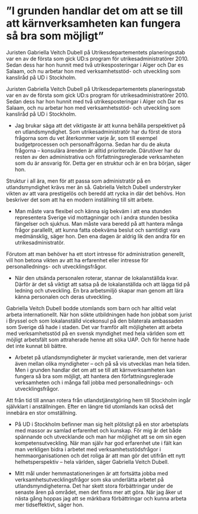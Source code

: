 # ”I grunden handlar det om att se till att kärnverksamheten kan fungera så bra som möjligt”

Juristen Gabriella Veitch Dubell på Utrikesdepartementets planeringsstab var en av de första som gick UD:s program för utrikesadministratörer 2010. Sedan dess har hon hunnit med två utrikesposteringar i Alger och Dar es Salaam, och nu arbetar hon med verksamhetsstöd- och utveckling som kansliråd på UD i Stockholm.

Juristen Gabriella Veitch Dubell på Utrikesdepartementets planeringsstab var en av de första som gick UD:s program för utrikesadministratörer 2010. Sedan dess har hon hunnit med två utrikesposteringar i Alger och Dar es Salaam, och nu arbetar hon med verksamhetsstöd- och utveckling som kansliråd på UD i Stockholm.

- Jag brukar säga att det viktigaste är att kunna behålla perspektivet på en utlandsmyndighet. Som utrikesadministratör har du först de stora frågorna som du vet återkommer varje år, som till exempel budgetprocessen och personalfrågorna. Sedan har du de akuta frågorna – konsulära ärenden är alltid prioriterade. Därutöver har du resten av den administrativa och författningsreglerade verksamheten som du är ansvarig för. Detta ger en struktur och är en bra början, säger hon.

Struktur i all ära, men för att passa som administratör på en utlandsmyndighet krävs mer än så. Gabriella Veitch Dubell understryker vikten av att vara prestigelös och beredd att rycka in där det behövs. Hon beskriver det som att ha en modern inställning till sitt arbete.

- Man måste vara flexibel och känna sig bekväm i att ena stunden representera Sverige vid mottagningar och i andra stunden besöka fängelser och sjukhus. Man måste vara beredd på att hantera många frågor parallellt, att kunna fatta obekväma beslut och samtidigt vara medmänsklig, säger hon. Den ena dagen är aldrig lik den andra för en utrikesadministratör.

Förutom att man behöver ha ett stort intresse för administration generellt, vill hon betona vikten av att ha erfarenhet eller intresse för personallednings- och utvecklingsfrågor.

- När den utsända personalen roterar, stannar de lokalanställda kvar. Därför är det så viktigt att satsa på de lokalanställda och att lägga tid på ledning och utveckling. En bra arbetsmiljö skapar man genom att lära känna personalen och deras utveckling.

Gabriella Veitch Dubell bodde utomlands som barn och har alltid velat arbeta internationellt. När hon sökte utbildningen hade hon jobbat som jurist i Bryssel och som lokalanställd vicekonsul på den bilaterala ambassaden som Sverige då hade i staden. Det var framför allt möjligheten att arbeta med verksamhetsstöd på en svensk myndighet med hela världen som ett möjligt arbetsfält som attraherade henne att söka UAP. Och för henne hade det inte kunnat bli bättre.

- Arbetet på utlandsmyndigheter är mycket varierande, men det varierar även mellan olika myndigheter – och på så vis utvecklas man hela tiden. Men i grunden handlar det om att se till att kärnverksamheten kan fungera så bra som möjligt, att hantera den författningsreglerade verksamheten och i många fall jobba med personallednings- och utvecklingsfrågor.

Att från tid till annan rotera från utlandstjänstgöring hem till Stockholm ingår självklart i anställningen. Efter en längre tid utomlands kan också det innebära en stor omställning.

- På UD i Stockholm befinner man sig helt plötsligt på en stor arbetsplats med massor av samlad erfarenhet och kunskap. För mig är det både spännande och utvecklande och man har möjlighet att se om sin egen kompetensutveckling. När man själv har god erfarenhet ute i fält kan man verkligen bidra i arbetet med verksamhetsstödsfrågor i hemmaorganisationen och det roliga är att man gör det utifrån ett nytt helhetsperspektiv – hela världen, säger Gabriella Veitch Dubell.

- Mitt mål under hemmastationeringen är att fortsätta jobba med verksamhetsutvecklingsfrågor som ska underlätta arbetet på utlandsmyndigheterna. Det har skett stora förbättringar under de senaste åren på området, men det finns mer att göra. När jag åker ut nästa gång hoppas jag att se märkbara förbättringar och kunna arbeta mer tidseffektivt, säger hon.
